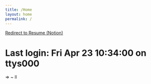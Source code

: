 ```yaml
---
title: /Home
layout: home
permalink: /
---
```


[Redirect to Resume (Notion)](https://ml0000.notion.site/Miguel-ddf8fa237271407fb89eefad95bdfe3e)

# Last login: Fri Apr 23 10:34:00 on ttys000
⇒  ~ ll

